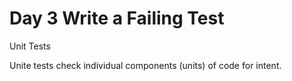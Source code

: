 # Day 3 Write a Failing Test

Unit Tests

Unite tests check individual components (units) of code for intent. 